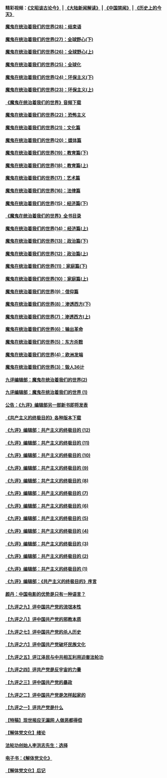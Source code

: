 #### 精彩视频：[《文昭谈古论今》](https://github.com/gfw-breaker/wenzhao/blob/master/README.md?t=01300330) | [《大陆新闻解读》](https://github.com/gfw-breaker/ntdtv-comedy/blob/master/README.md?t=01300330) | [《中国禁闻》](https://github.com/gfw-breaker/ntdtv-news/blob/master/README.md?t=01300330) | [《历史上的今天》](https://github.com/gfw-breaker/today-in-history/blob/master/README.md?t=01300330) 

#### [魔鬼在统治着我们的世界(28)：结束语](../pages/nsc422/n10936246.md?t=01300330) 

#### [魔鬼在统治着我们的世界(27)：全球野心(下)](../pages/nsc422/n10928319.md?t=01300330) 

#### [魔鬼在统治着我们的世界(26)：全球野心(上)](../pages/nsc422/n10900318.md?t=01300330) 

#### [魔鬼在统治着我们的世界(25)：全球化](../pages/nsc422/n10788205.md?t=01300330) 

#### [魔鬼在统治着我们的世界(24)：环保主义(下)](../pages/nsc422/n10695307.md?t=01300330) 

#### [魔鬼在统治着我们的世界(23)：环保主义(上)](../pages/nsc422/n10688613.md?t=01300330) 

#### [《魔鬼在统治着我们的世界》音频下载](../pages/nsc422/n10635553.md?t=01300330) 

#### [魔鬼在统治着我们的世界(22)：恐怖主义](../pages/nsc422/n10614727.md?t=01300330) 

#### [魔鬼在统治着我们的世界(21)：文化篇](../pages/nsc422/n10597706.md?t=01300330) 

#### [魔鬼在统治着我们的世界(20)：媒体篇](../pages/nsc422/n10586579.md?t=01300330) 

#### [魔鬼在统治着我们的世界(19)：教育篇(下)](../pages/nsc422/n10564808.md?t=01300330) 

#### [魔鬼在统治着我们的世界(18)：教育篇(上)](../pages/nsc422/n10526970.md?t=01300330) 

#### [魔鬼在统治着我们的世界(17)：艺术篇](../pages/nsc422/n10499093.md?t=01300330) 

#### [魔鬼在统治着我们的世界(16)：法律篇](../pages/nsc422/n10485969.md?t=01300330) 

#### [魔鬼在统治着我们的世界(15)：经济篇(下)](../pages/nsc422/n10469975.md?t=01300330) 

#### [《魔鬼在统治着我们的世界》全书目录](../pages/nsc422/n10464261.md?t=01300330) 

#### [魔鬼在统治着我们的世界(14)：经济篇(上)](../pages/nsc422/n10457370.md?t=01300330) 

#### [魔鬼在统治着我们的世界(13)：政治篇(下)](../pages/nsc422/n10448270.md?t=01300330) 

#### [魔鬼在统治着我们的世界(12)：政治篇(上)](../pages/nsc422/n10444576.md?t=01300330) 

#### [魔鬼在统治着我们的世界(11)：家庭篇(下)](../pages/nsc422/n10440961.md?t=01300330) 

#### [魔鬼在统治着我们的世界(10)：家庭篇(上)](../pages/nsc422/n10435448.md?t=01300330) 

#### [魔鬼在统治着我们的世界(9)：信仰篇](../pages/nsc422/n10432159.md?t=01300330) 

#### [魔鬼在统治着我们的世界(8)：渗透西方(下)](../pages/nsc422/n10429603.md?t=01300330) 

#### [魔鬼在统治着我们的世界(7)：渗透西方(上)](../pages/nsc422/n10426013.md?t=01300330) 

#### [魔鬼在统治着我们的世界(6)：输出革命](../pages/nsc422/n10421536.md?t=01300330) 

#### [魔鬼在统治着我们的世界(5)：东方杀戮](../pages/nsc422/n10417707.md?t=01300330) 

#### [魔鬼在统治着我们的世界(4)：欧洲发端](../pages/nsc422/n10414890.md?t=01300330) 

#### [魔鬼在统治着我们的世界(3)：毁人36计](../pages/nsc422/n10411583.md?t=01300330) 

#### [九评编辑部：魔鬼在统治着我们的世界(2)](../pages/nsc422/n10410036.md?t=01300330) 

#### [九评编辑部：魔鬼在统治着我们的世界 (1)](../pages/nsc422/n10406825.md?t=01300330) 

#### [公告：《九评》编辑部另一部新书即将发表](../pages/nsc422/n10405104.md?t=01300330) 

#### [《共产主义的终极目的》各种版本下载](../pages/nsc422/n10022138.md?t=01300330) 

#### [《九评》编辑部：共产主义的终极目的 (12)](../pages/nsc422/n9933272.md?t=01300330) 

#### [《九评》编辑部：共产主义的终极目的 (11)](../pages/nsc422/n9924973.md?t=01300330) 

#### [《九评》编辑部：共产主义的终极目的 (10)](../pages/nsc422/n9920883.md?t=01300330) 

#### [《九评》编辑部：共产主义的终极目的 (9)](../pages/nsc422/n9916363.md?t=01300330) 

#### [《九评》编辑部：共产主义的终极目的 (8)](../pages/nsc422/n9912488.md?t=01300330) 

#### [《九评》编辑部：共产主义的终极目的 (7)](../pages/nsc422/n9901176.md?t=01300330) 

#### [《九评》编辑部：共产主义的终极目的 (6)](../pages/nsc422/n9899359.md?t=01300330) 

#### [《九评》编辑部：共产主义的终极目的 (5)](../pages/nsc422/n9893174.md?t=01300330) 

#### [《九评》编辑部：共产主义的终极目的 (4)](../pages/nsc422/n9891246.md?t=01300330) 

#### [《九评》编辑部：共产主义的终极目的 (3)](../pages/nsc422/n9879879.md?t=01300330) 

#### [《九评》编辑部：共产主义的终极目的 (2)](../pages/nsc422/n9876205.md?t=01300330) 

#### [《九评》编辑部：共产主义的终极目的 (1)](../pages/nsc422/n9865857.md?t=01300330) 

#### [《九评》编辑部：《共产主义的终极目的》序言](../pages/nsc422/n9862666.md?t=01300330) 

#### [颜丹：中国电影的优势是只有一种语言？](../pages/nsc422/n9583062.md?t=01300330) 

#### [【九评之九】评中国共产党的流氓本性](../pages/nsc422/n737542.md?t=01300330) 

#### [【九评之八】评中国共产党的邪教本质](../pages/nsc422/n735942.md?t=01300330) 

#### [【九评之七】评中国共产党的杀人历史](../pages/nsc422/n733806.md?t=01300330) 

#### [【九评之六】评中国共产党破坏民族文化](../pages/nsc422/n731667.md?t=01300330) 

#### [【九评之五】评江泽民与中共相互利用迫害法轮功](../pages/nsc422/n730058.md?t=01300330) 

#### [【九评之四】评共产党是反宇宙的力量](../pages/nsc422/n727814.md?t=01300330) 

#### [【九评之三】评中国共产党的暴政](../pages/nsc422/n725597.md?t=01300330) 

#### [【九评之二】评中国共产党是怎样起家的](../pages/nsc422/n723946.md?t=01300330) 

#### [【九评之一】评共产党是什么](../pages/nsc422/n722529.md?t=01300330) 

#### [【特稿】现世报应无漏网 人做恶都得偿](../pages/nsc422/n4215167.md?t=01300330) 

#### [【解体党文化】绪论](../pages/nsc422/n1449356.md?t=01300330) 

#### [法轮功创始人李洪志先生：选择](../pages/nsc422/n3580738.md?t=01300330) 

#### [电子书：《解体党文化》](../pages/nsc422/n1573484.md?t=01300330) 

#### [【解体党文化】后记](../pages/nsc422/n1531999.md?t=01300330) 


